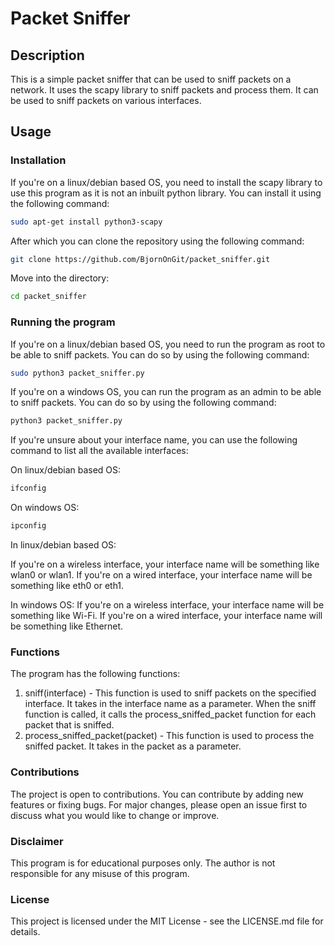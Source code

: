 # Packet Sniffer

## Description

This is a simple packet sniffer that can be used to sniff packets on a network. It uses the scapy library to sniff packets and process them. It can be used to sniff packets on various interfaces.

## Usage

### Installation

If you're on a linux/debian based OS, you need to install the scapy library to use this program as it is not an inbuilt python library. You can install it using the following command:

``` bash
sudo apt-get install python3-scapy
```

After which you can clone the repository using the following command:

``` bash
git clone https://github.com/BjornOnGit/packet_sniffer.git
```

Move into the directory:

``` bash
cd packet_sniffer
```

### Running the program

If you're on a linux/debian based OS, you need to run the program as root to be able to sniff packets. You can do so by using the following command:

``` bash
sudo python3 packet_sniffer.py
```

If you're on a windows OS, you can run the program as an admin to be able to sniff packets. You can do so by using the following command:

``` bash
python3 packet_sniffer.py
```

If you're unsure about your interface name, you can use the following command to list all the available interfaces:

On linux/debian based OS:

``` bash
ifconfig 
```

On windows OS:

``` bash
ipconfig
```

In linux/debian based OS:

If you're on a wireless interface, your interface name will be something like wlan0 or wlan1.
If you're on a wired interface, your interface name will be something like eth0 or eth1.

In windows OS:
If you're on a wireless interface, your interface name will be something like Wi-Fi.
If you're on a wired interface, your interface name will be something like Ethernet.

### Functions

The program has the following functions:

1. sniff(interface) - This function is used to sniff packets on the specified interface. It takes in the interface name as a parameter.
When the sniff function is called, it calls the process_sniffed_packet function for each packet that is sniffed.
2. process_sniffed_packet(packet) - This function is used to process the sniffed packet. It takes in the packet as a parameter.

### Contributions

The project is open to contributions. You can contribute by adding new features or fixing bugs. For  major changes, please open an issue first to discuss what you would like to change or improve.

### Disclaimer

This program is for educational purposes only. The author is not responsible for any misuse of this program.

### License

This project is licensed under the MIT License - see the LICENSE.md file for details.
